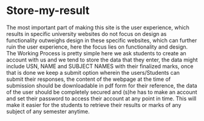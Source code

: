 # Store-my-result
The most important part of making this site is the user experience, which results in specific university websites do not focus on design as functionality outweighs design in these specific websites, which can further ruin the user experience, here the focus lies on functionality and design. The Working Process is pretty simple here we ask students to create an account with us and we tend to store the data that they enter, the data might include USN, NAME and SUBJECT NAMES with their finalized marks, once that is done we keep a submit option wherein the users/Students can submit their responses, the content of the webpage at the time of submission should be downloadable in pdf form for their reference, the data of the user should be completely secured and (s)he has to make an account and set their password to access their account at any point in time. This will make it easier for the students to retrieve their results or marks of any subject of any semester anytime.
